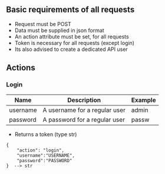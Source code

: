 ## Basic requirements of all requests
- Request must be POST
- Data must be supplied in json format
- An action attribute must be set, for all requests 
- Token is necessary for all requests (except login)
- Its also advised to create a dedicated API user
## Actions

### Login
| Name | Description | Example |
| ---- | ----------- | ------- |
| username | A username for a regular user | admin |
| password | A password for a regular user | passw |

- Returns a token (type str)

```
{  
    "action": "login",  
    "username":"USERNAME",  
    "password":"PASSWORD"  
}  --> str
```
